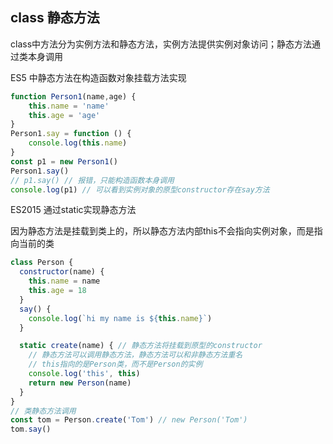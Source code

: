 ## class 静态方法
class中方法分为实例方法和静态方法，实例方法提供实例对象访问；静态方法通过类本身调用

ES5 中静态方法在构造函数对象挂载方法实现
```javascript
function Person1(name,age) {
    this.name = 'name'
    this.age = 'age'
}
Person1.say = function () {
    console.log(this.name)
}
const p1 = new Person1()
Person1.say()
// p1.say() // 报错，只能构造函数本身调用
console.log(p1) // 可以看到实例对象的原型constructor存在say方法
```


ES2015 通过static实现静态方法

因为静态方法是挂载到类上的，所以静态方法内部this不会指向实例对象，而是指向当前的类
```javascript
class Person {
  constructor(name) {
    this.name = name
    this.age = 18
  }
  say() {
    console.log(`hi my name is ${this.name}`)
  }

  static create(name) { // 静态方法将挂载到原型的constructor
    // 静态方法可以调用静态方法，静态方法可以和非静态方法重名
    // this指向的是Person类，而不是Person的实例
    console.log('this', this)
    return new Person(name)
  }
}
// 类静态方法调用
const tom = Person.create('Tom') // new Person('Tom')
tom.say()
```
